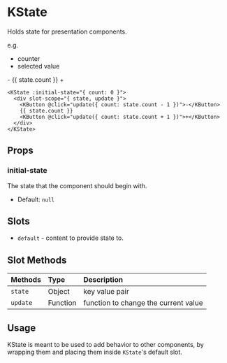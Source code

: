 # KState

Holds state for presentation components.

e.g.

- counter
- selected value

<KState :initial-state="{ count: 0 }">
  <div slot-scope="{ state, update }">
    <KButton @click="update({ count: state.count - 1 })">-</KButton>
    {{ state.count }}
    <KButton @click="update({ count: state.count + 1 })">+</KButton>
  </div>
</KState>

```vue
<KState :initial-state="{ count: 0 }">
  <div slot-scope="{ state, update }">
    <KButton @click="update({ count: state.count - 1 })">-</KButton>
    {{ state.count }}
    <KButton @click="update({ count: state.count + 1 })">+</KButton>
  </div>
</KState>
```

## Props

### initial-state

The state that the component should begin with.

- Default: `null`

## Slots

- `default` - content to provide state to.

## Slot Methods

| Methods       | Type     | Description                     |
| :---------- | :------- | :------------------------------ |
| `state` | Object  | key value pair |
| `update`    | Function | function to change the current value             |

## Usage

KState is meant to be used to add behavior to other components, by wrapping
them and placing them inside `KState`'s default slot.

